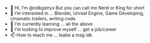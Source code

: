 - 👋 Hi, I’m @ndkgstryx But you can call me Nerd or King for short
- 👀 I’m interested in ... Blender, Unreal Engine, Game Developing, cinamatic trailers, writing code
- 🌱 I’m currently learning ... all the above
- 💞️ I’m looking to improve myself ... get a job/career
- 📫 How to reach me ... leabe a msg idk

<!---
ndkgstryx/ndkgstryx is a ✨ special ✨ repository because its `README.md` (this file) appears on your GitHub profile.
You can click the Preview link to take a look at your changes.
--->

